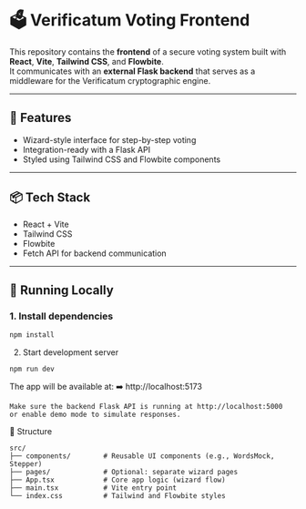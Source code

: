 # 🗳️ Verificatum Voting Frontend

This repository contains the **frontend** of a secure voting system built with **React**, **Vite**, **Tailwind CSS**, and **Flowbite**.  
It communicates with an **external Flask backend** that serves as a middleware for the Verificatum cryptographic engine.

---

## 🚀 Features

- Wizard-style interface for step-by-step voting
- Integration-ready with a Flask API
- Styled using Tailwind CSS and Flowbite components

---

## 📦 Tech Stack

- React + Vite
- Tailwind CSS
- Flowbite
- Fetch API for backend communication

---

## 🧪 Running Locally

### 1. Install dependencies

```bash
npm install
```

2. Start development server
```
npm run dev
```

The app will be available at:
➡️ http://localhost:5173

    Make sure the backend Flask API is running at http://localhost:5000
    or enable demo mode to simulate responses.

🧱 Structure

```
src/
├── components/        # Reusable UI components (e.g., WordsMock, Stepper)
├── pages/             # Optional: separate wizard pages
├── App.tsx            # Core app logic (wizard flow)
├── main.tsx           # Vite entry point
└── index.css          # Tailwind and Flowbite styles
```
